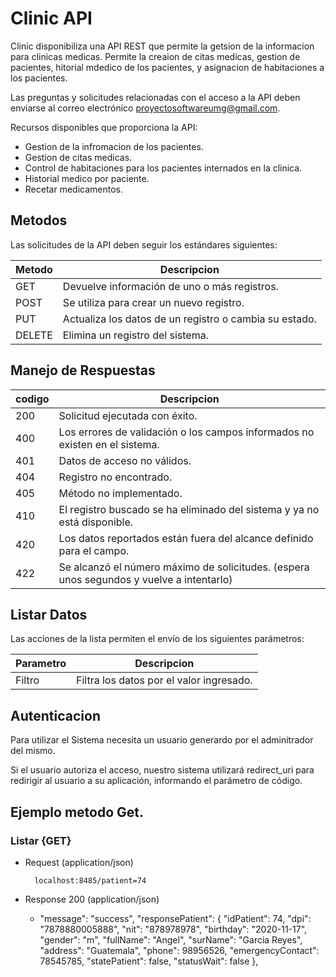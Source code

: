 # Clinic API

Clinic disponibiliza una API REST que permite la getsion de la informacion para clinicas medicas.
Permite la creaion de citas medicas, gestion de pacientes, hitorial mdedico de los pacientes, y asignacion 
de habitaciones a los pacientes.

Las preguntas y solicitudes relacionadas con el acceso a la API deben enviarse al correo electrónico 
proyectosoftwareumg@gmail.com.

Recursos disponibles que proporciona la API:

* Gestion de la infromacion de los pacientes.
* Gestion de citas medicas.
* Control de habitaciones para los pacientes internados en la clinica.
* Historial medico por paciente.
* Recetar medicamentos.


## Metodos

Las solicitudes de la API deben seguir los estándares siguientes:

| Metodo | Descripcion |
| ------------- | ------------- |
| GET | Devuelve información de uno o más registros. |
| POST  | Se utiliza para crear un nuevo registro. |
| PUT  | Actualiza los datos de un registro o cambia su estado. |
| DELETE  |Elimina un registro del sistema. |


## Manejo de Respuestas

| codigo| Descripcion |
| ------------- | ------------- |
| 200 | Solicitud ejecutada con éxito. |
| 400  | Los errores de validación o los campos informados no existen en el sistema. |
| 401  | Datos de acceso no válidos. |
| 404 |Registro no encontrado. |
| 405 |Método no implementado. |
| 410 | El registro buscado se ha eliminado del sistema y ya no está disponible. |
| 420 |Los datos reportados están fuera del alcance definido para el campo. |
| 422 |Se alcanzó el número máximo de solicitudes. (espera unos segundos y vuelve a intentarlo) |

## Listar Datos

Las acciones de la lista permiten el envío de los siguientes parámetros:

| Parametro| Descripcion |
| ------------- | ------------- |
| Filtro | Filtra los datos por el valor ingresado. |


## Autenticacion

Para utilizar el Sistema necesita un usuario generardo por el adminitrador del mismo.

Si el usuario autoriza el acceso, nuestro sistema utilizará redirect_uri para redirigir al 
usuario a su aplicación, informando el parámetro de código.

## Ejemplo metodo Get.
### Listar {GET}

* Request (application/json)
	
		localhost:8485/patient=74
	
* Response 200 (application/json)

	+
		"message": "success",
		"responsePatient": 
				{
					"idPatient": 74,
					"dpi": "7878880005888",
					"nit": "878978978",
					"birthday": "2020-11-17",
					"gender": "m",
					"fullName": "Angel",
					"surName": "Garcia Reyes",
					"address": "Guatemala",
					"phone": 98956526,
					"emergencyContact": 78545785,
					"statePatient": false,
					"statusWait": false
				},
        